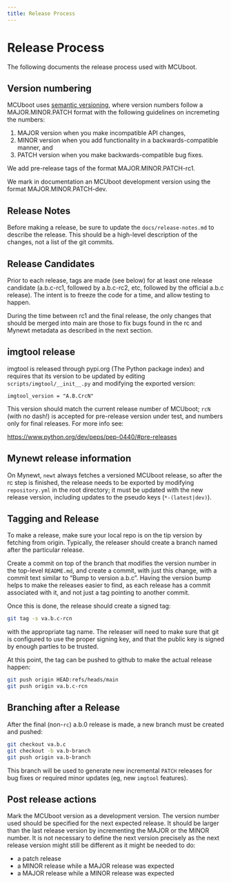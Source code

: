 ```yaml
---
title: Release Process
---
```

# Release Process

The following documents the release process used with MCUboot.

## Version numbering

MCUboot uses [semantic versioning][semver], where version numbers
follow a MAJOR.MINOR.PATCH format with the following guidelines on
incremeting the numbers:

1. MAJOR version when you make incompatible API changes,
2. MINOR version when you add functionality in a backwards-compatible
   manner, and
3. PATCH version when you make backwards-compatible bug fixes.

We add pre-release tags of the format MAJOR.MINOR.PATCH-rc1.

We mark in documentation an MCUboot development version using
the format MAJOR.MINOR.PATCH-dev.

## Release Notes

Before making a release, be sure to update the `docs/release-notes.md`
to describe the release.  This should be a high-level description of
the changes, not a list of the git commits.

## Release Candidates

Prior to each release, tags are made (see below) for at least one
release candidate (a.b.c-rc1, followed by a.b.c-rc2, etc, followed by
the official a.b.c release).  The intent is to freeze the code for a
time, and allow testing to happen.

During the time between rc1 and the final release, the only changes
that should be merged into main are those to fix bugs found in the
rc and Mynewt metadata as described in the next section.

## imgtool release

imgtool is released through pypi.org (The Python package index) and
requires that its version to be updated by editing
`scripts/imgtool/__init__.py` and modifying the exported version:

`imgtool_version = "A.B.CrcN"`

This version should match the current release number of MCUboot; `rcN`
(with no dash!) is accepted for pre-release version under test, and
numbers only for final releases. For more info see:

https://www.python.org/dev/peps/pep-0440/#pre-releases

## Mynewt release information

On Mynewt, `newt` always fetches a versioned MCUboot release, so after
the rc step is finished, the release needs to be exported by modifying
`repository.yml` in the root directory; it must be updated with the
new release version, including updates to the pseudo keys
(`*-(latest|dev)`).

## Tagging and Release

To make a release, make sure your local repo is on the tip version by
fetching from origin.  Typically, the releaser should create a branch
named after the particular release.

Create a commit on top of the branch that modifies the version number
in the top-level `README.md`, and create a commit, with just this
change, with a commit text similar to &ldquo;Bump to version
a.b.c&rdquo;.  Having the version bump helps to make the releases
easier to find, as each release has a commit associated with it, and
not just a tag pointing to another commit.

Once this is done, the release should create a signed tag:
``` bash
git tag -s va.b.c-rcn
```
with the appropriate tag name.  The releaser will need to make sure
that git is configured to use the proper signing key, and that the
public key is signed by enough parties to be trusted.

At this point, the tag can be pushed to github to make the actual
release happen:
``` bash
git push origin HEAD:refs/heads/main
git push origin va.b.c-rcn
```

## Branching after a Release

After the final (non-`rc`) a.b.0 release is made, a new branch must
be created and pushed:

``` bash
git checkout va.b.c
git checkout -b va.b-branch
git push origin va.b-branch
```

This branch will be used to generate new incremental `PATCH` releases
for bug fixes or required minor updates (eg, new `imgtool` features).

## Post release actions

Mark the MCUboot version as a development version. The version number used
should be specified for the next expected release.
It should be larger than the last release version by incrementing the MAJOR or
the MINOR number. It is not necessary to define the next version precisely as
the next release version might still be different as it might be needed to do:

- a patch release
- a MINOR release while a MAJOR release was expected
- a MAJOR release while a MINOR release was expected


[semver]: http://semver.org/
